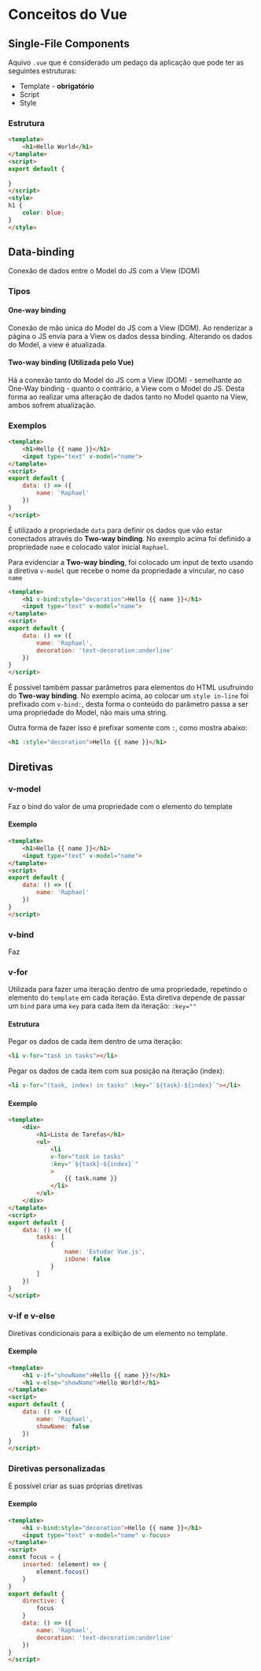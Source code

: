 # Conceitos do Vue

## Single-File Components
Aquivo `.vue` que é considerado um pedaço da aplicação que pode ter as seguintes estruturas:

- Template - **obrigatório**
- Script
- Style

### Estrutura
```html
<template>
    <h1>Hello World</h1>
</tamplate>
<script>
export default {
    
}
</script>
<style>
h1 {
    color: blue;
}
</style>
```

## Data-binding
Conexão de dados entre o Model do JS com a View (DOM)

### Tipos

#### One-way binding
Conexão de mão única do Model do JS com a View (DOM). Ao renderizar a página o JS envia para a View os dados dessa binding. Alterando os dados do Model, a view é atualizada.

#### Two-way binding (Utilizada pelo Vue)
Há a conexão tanto do Model do JS com a View (DOM) - semelhante ao One-Way binding - quanto o contrário, a View com o Model do JS. Desta forma ao realizar uma alteração de dados tanto no Model quanto na View, ambos sofrem atualização.

### Exemplos
```html
<template>
    <h1>Hello {{ name }}</h1>
    <input type="text" v-model="name">
</tamplate>
<script>
export default {
    data: () => ({
        name: 'Raphael'
    })
}
</script>
```
É utilizado a propriedade `data` para definir os dados que vão estar conectados através do **Two-way binding**. No exemplo acima foi definido a propriedade `name` e colocado valor inicial `Raphael`.

Para evidenciar a **Two-way binding**, foi colocado um input de texto usando a diretiva `v-model` que recebe o nome da propriedade a vincular, no caso `name`

```html
<template>
    <h1 v-bind:style="decoration">Hello {{ name }}</h1>
    <input type="text" v-model="name">
</tamplate>
<script>
export default {
    data: () => ({
        name: 'Raphael',
        decoration: 'text-decoration:underline'
    })
}
</script>
```

É possível também passar parâmetros para elementos do HTML usufruindo do **Two-way binding**. No exemplo acima, ao colocar um `style in-line` foi prefixado com `v-bind:`, desta forma o conteúdo do parâmetro passa a ser uma propriedade do Model, não mais uma string.

Outra forma de fazer isso é prefixar somente com `:`, como mostra abaixo:
```html
<h1 :style="decoration">Hello {{ name }}</h1>
```

## Diretivas

### v-model
Faz o bind do valor de uma propriedade com o elemento do template

#### Exemplo

```html
<template>
    <h1>Hello {{ name }}</h1>
    <input type="text" v-model="name">
</tamplate>
<script>
export default {
    data: () => ({
        name: 'Raphael'
    })
}
</script>
```

### v-bind
Faz 

### v-for
Utilizada para fazer uma iteração dentro de uma propriedade, repetindo o elemento do `template` em cada iteração. Esta diretiva depende de passar um `bind` para uma `key` para cada item da iteração: `:key=""`

#### Estrutura
Pegar os dados de cada item dentro de uma iteração:
```html
<li v-for="task in tasks"></li>
```

Pegar os dados de cada item com sua posição na iteração (index):
```html
<li v-for="(task, index) in tasks" :key="`${task}-${index}`"></li>
```

#### Exemplo

```html
<template>
    <div>
        <h1>Lista de Tarefas</h1>
        <ul>
            <li
            v-for="task in tasks"
            :key="`${task}-${index}`"
            >
                {{ task.name }}
            </li>
        </ul>
    </div>
</tamplate>
<script>
export default {
    data: () => ({
        tasks: [
            {
                name: 'Estudar Vue.js',
                isDone: false
            }
        ]
    })
}
</script>
```

### v-if e v-else
Diretivas condicionais para a exibição de um elemento no template.

#### Exemplo
```html
<template>
    <h1 v-if="showName">Hello {{ name }}!</h1>
    <h1 v-else="showName">Hello World!</h1>
</tamplate>
<script>
export default {
    data: () => ({
        name: 'Raphael',
        showName: false
    })
}
</script>
```

### Diretivas personalizadas
É possível criar as suas próprias diretivas

#### Exemplo
```html
<template>
    <h1 v-bind:style="decoration">Hello {{ name }}</h1>
    <input type="text" v-model="name" v-focus>
</tamplate>
<script>
const focus = {
    inserted: (element) => {
        element.focus()
    }
}
export default {
    directive: {
        focus
    }
    data: () => ({
        name: 'Raphael',
        decoration: 'text-decoration:underline'
    })
}
</script>
```